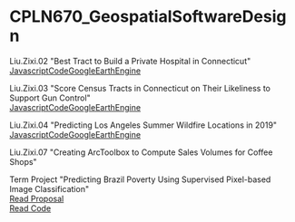# CPLN670_GeospatialSoftwareDesign

Liu.Zixi.02 "Best Tract to Build a Private Hospital in Connecticut" <br/>
[JavascriptCodeGoogleEarthEngine](https://code.earthengine.google.com/777683dcc3aef7293cd897ef22f08eb5)

Liu.Zixi.03 "Score Census Tracts in Connecticut on Their Likeliness to Support Gun Control" <br/>
[JavascriptCodeGoogleEarthEngine](https://code.earthengine.google.com/628e45d937abf443f560e38f5500aa52)

Liu.Zixi.04 "Predicting Los Angeles Summer Wildfire Locations in 2019" <br/>
[JavascriptCodeGoogleEarthEngine](https://code.earthengine.google.com/3b77b0206604b14e785fd11769d85632)

Liu.Zixi.07 "Creating ArcToolbox to Compute Sales Volumes for Coffee Shops" <br/>

Term Project "Predicting Brazil Poverty Using  Supervised Pixel-based Image Classification"<br/>
[Read Proposal](https://github.com/zixi-liu/CPLN670_GeospatialSoftwareDesign/blob/master/BrazilProject.pdf)<br/>
[Read Code](https://nbviewer.jupyter.org/github/zixi-liu/GoogleEarthEngine/blob/master/BrazilProject.ipynb)

